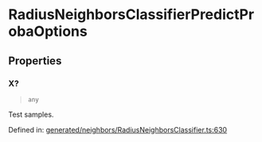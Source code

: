 # RadiusNeighborsClassifierPredictProbaOptions

## Properties

### X?

> `any`

Test samples.

Defined in:  [generated/neighbors/RadiusNeighborsClassifier.ts:630](https://github.com/transitive-bullshit/scikit-learn-ts/blob/92ab806/packages/sklearn/src/generated/neighbors/RadiusNeighborsClassifier.ts#L630)
